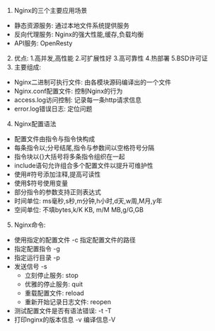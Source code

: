 1. Nginx的三个主要应用场景
- 静态资源服务: 通过本地文件系统提供服务
- 反向代理服务: Nginx的强大性能,缓存,负载均衡
- API服务: OpenResty
2. 优点: 1.高并发,高性能 2.可扩展性好 3.高可靠性 4.热部署 5.BSD许可证
3. 主要组成: 
- Nginx二进制可执行文件: 由各模块源码编译出的一个文件
- Nginx.conf配置文件: 控制Nginx的行为
- access.log访问控制: 记录每一条http请求信息
- error.log错误日志: 定位问题
4. Nginx配置语法
- 配置文件由指令与指令快构成
- 每条指令以;分号结尾,指令与参数间以空格符号分隔
- 指令块以{}大括号将多条指令组织在一起
- include语句允许组合多个配置文件以提升可维护性
- 使用#符号添加注释,提高可读性
- 使用$符号使用变量
- 部分指令的参数支持正则表达式
- 时间单位: ms毫秒,s秒,m分钟,h小时,d天,w周,M月,y年
- 空间单位: 不填bytes,k/K KB, m/M MB,g/G,GB
5. Nginx命令:
- 使用指定的配置文件 -c 指定配置文件的路径
- 指定配置指令 -g 
- 指定运行目录 -p
- 发送信号 -s
    - 立刻停止服务: stop
    - 优雅的停止服务: quit
    - 重载配置文件: reload
    - 重新开始记录日志文件: reopen
- 测试配置文件是否有语法错误: -t -T
- 打印nginx的版本信息 -v 编译信息-V
